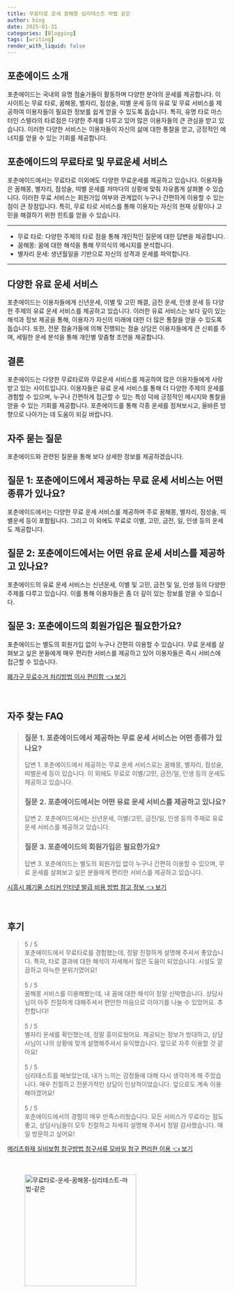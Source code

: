 ```yaml
---
title: 무료타로 운세 꿈해몽 심리테스트 마법 같은
author: bing
date: 2025-01-31
categories: [Blogging]
tags: [writing]
render_with_liquid: false
---
```



<h2 id='포춘에이드 소개'>포춘에이드 소개</h2>

<p>포춘에이드는 국내외 유명 점술가들이 활동하며 다양한 분야의 운세를 제공합니다. 이 사이트는 무료 타로, 꿈해몽, 별자리, 점성술, 띠별 운세 등의 유료 및 무료 서비스를 제공하여 이용자들이 필요한 정보를 쉽게 얻을 수 있도록 돕습니다. 특히, 유명 타로 마스터인 스텔라의 타로점은 다양한 주제를 다루고 있어 많은 이용자들의 큰 관심을 받고 있습니다. 이러한 다양한 서비스는 이용자들이 자신의 삶에 대한 통찰을 얻고, 긍정적인 에너지를 얻을 수 있는 기회를 제공합니다.</p>

<h2 id='무료타로와 무료운세 서비스'>포춘에이드의 무료타로 및 무료운세 서비스</h2>

<p>포춘에이드에서는 무료타로 이외에도 다양한 무료운세를 제공하고 있습니다. 이용자들은 꿈해몽, 별자리, 점성술, 띠별 운세를 저마다의 상황에 맞춰 자유롭게 살펴볼 수 있습니다. 이러한 무료 서비스는 회원가입 여부와 관계없이 누구나 간편하게 이용할 수 있는 점이 큰 장점입니다. 특히, 무료 타로 서비스를 통해 이용자는 자신의 현재 상황이나 고민을 해결하기 위한 힌트를 얻을 수 있습니다.</p>

<hr />

<ul>
    <li>무료 타로: 다양한 주제의 타로 점을 통해 개인적인 질문에 대한 답변을 제공합니다.</li>
    <li>꿈해몽: 꿈에 대한 해석을 통해 무의식의 메시지를 분석합니다.</li>
    <li>별자리 운세: 생년월일을 기반으로 자신의 성격과 운세를 파악합니다.</li>
</ul>

<hr />

<h2 id='유료 운세 서비스'>다양한 유료 운세 서비스</h2>

<p>포춘에이드는 이용자들에게 신년운세, 이별 및 고민 해결, 금전 운세, 인생 운세 등 다양한 주제의 유료 운세 서비스를 제공하고 있습니다. 이러한 유료 서비스는 보다 깊이 있는 해석과 정보 제공을 통해, 이용자가 자신의 미래에 대한 더 많은 통찰을 얻을 수 있도록 돕습니다. 또한, 전문 점술가들에 의해 진행되는 점술 상담은 이용자들에게 큰 신뢰를 주며, 세밀한 운세 분석을 통해 개인별 맞춤형 조언을 제공합니다.</p>

<h2 id='결론'>결론</h2>

<p>포춘에이드는 다양한 무료타로와 무료운세 서비스를 제공하여 많은 이용자들에게 사랑받고 있는 사이트입니다. 이용자들은 유료 운세 서비스를 통해 더 다양한 주제의 운세를 경험할 수 있으며, 누구나 간편하게 접근할 수 있는 특성 덕에 긍정적인 메시지와 통찰을 얻을 수 있는 기회를 제공합니다. 포춘에이드를 통해 각종 운세를 점쳐보시고, 올바른 방향으로 나아가는 데 도움이 되길 바랍니다.</p>

<h2 id='자주 묻는 질문'>자주 묻는 질문</h2>

<p>포춘에이드와 관련된 질문을 통해 보다 상세한 정보를 제공하겠습니다.</p>

<h2 id='질문1'>질문 1: 포춘에이드에서 제공하는 무료 운세 서비스는 어떤 종류가 있나요?</h2>

<p>포춘에이드에서는 다양한 무료 운세 서비스를 제공하며 주로 꿈해몽, 별자리, 점성술, 띠별운세 등이 포함됩니다. 그리고 이 외에도 무료로 이별, 고민, 금전, 일, 인생 등의 운세도 제공합니다.</p>

<h2 id='질문2'>질문 2: 포춘에이드에서는 어떤 유료 운세 서비스를 제공하고 있나요?</h2>

<p>포춘에이드의 유료 운세 서비스는 신년운세, 이별 및 고민, 금전 및 일, 인생 등의 다양한 주제를 다루고 있습니다. 이를 통해 이용자들은 좀 더 깊이 있는 정보를 얻을 수 있습니다.</p>

<h2 id='질문3'>질문 3: 포춘에이드의 회원가입은 필요한가요?</h2>

<p>포춘에이드는 별도의 회원가입 없이 누구나 간편히 이용할 수 있습니다. 무료 운세를 살펴보고 싶은 분들에게 매우 편리한 서비스를 제공하고 있어 이용자들은 즉시 서비스에 접근할 수 있습니다.</p>


<p><a class="click-button" title="폐가구 무료수거 처리방법 이사 편리함" href="https://purplelist.github.io/posts/%ED%8F%90%EA%B0%80%EA%B5%AC-%EB%AC%B4%EB%A3%8C%EC%88%98%EA%B1%B0-%EC%B2%98%EB%A6%AC%EB%B0%A9%EB%B2%95-%EC%9D%B4%EC%82%AC-%ED%8E%B8%EB%A6%AC%ED%95%A8/" rel="dofollow">폐가구 무료수거 처리방법 이사 편리함 👈 보기</a></p><br>
<h2 id='자주_찾는_FAQ'>자주 찾는 FAQ</h2>
<div itemscope="" itemtype="https://schema.org/FAQPage"> 
<blockquote> 
<div itemscope="" itemprop="mainEntity" itemtype="https://schema.org/Question"> 
<h3 itemprop="name">질문 1. 포춘에이드에서 제공하는 무료 운세 서비스는 어떤 종류가 있나요?</h3> 
<div itemscope="" itemprop="acceptedAnswer" itemtype="https://schema.org/Answer"> 
<span itemprop="text"> 
<p>답변 1. 포춘에이드에서 제공하는 무료 운세 서비스로는 꿈해몽, 별자리, 점성술, 띠별운세 등이 있습니다. 이 외에도 무료로 이별/고민, 금전/일, 인생 등의 운세도 제공하고 있습니다.</p> 
</span> 
</div> 
</div> 
<div itemscope="" itemprop="mainEntity" itemtype="https://schema.org/Question"> 
<h3 itemprop="name">질문 2. 포춘에이드에서는 어떤 유료 운세 서비스를 제공하고 있나요?</h3> 
<div itemscope="" itemprop="acceptedAnswer" itemtype="https://schema.org/Answer"> 
<span itemprop="text"> 
<p>답변 2. 포춘에이드에서는 신년운세, 이별/고민, 금전/일, 인생 등의 주제로 유료 운세 서비스를 제공하고 있습니다.</p> 
</span> 
</div> 
</div> 
<div itemscope="" itemprop="mainEntity" itemtype="https://schema.org/Question"> 
<h3 itemprop="name">질문 3. 포춘에이드의 회원가입은 필요한가요?</h3> 
<div itemscope="" itemprop="acceptedAnswer" itemtype="https://schema.org/Answer"> 
<span itemprop="text"> 
<p>답변 3. 포춘에이드는 별도의 회원가입 없이 누구나 간편히 이용할 수 있으며, 무료 운세를 살펴보고 싶은 분들에게 편리한 서비스를 제공하고 있습니다.</p> 
</span> 
</div> 
</div> 
</blockquote> 
</div>
<p><a class="click-button" title="시흥시 폐기물 스티커 인터넷 발급 비용 방법 참고 정보" href="https://purplelist.github.io/posts/%EC%8B%9C%ED%9D%A5%EC%8B%9C-%ED%8F%90%EA%B8%B0%EB%AC%BC-%EC%8A%A4%ED%8B%B0%EC%BB%A4-%EC%9D%B8%ED%84%B0%EB%84%B7-%EB%B0%9C%EA%B8%89-%EB%B9%84%EC%9A%A9-%EB%B0%A9%EB%B2%95-%EC%B0%B8%EA%B3%A0-%EC%A0%95%EB%B3%B4/" rel="dofollow">시흥시 폐기물 스티커 인터넷 발급 비용 방법 참고 정보 👈 보기</a></p><br>
<h2 id='후기'>후기</h2>
<div itemscope itemtype="https://schema.org/Product">
  <blockquote>
  <div itemprop="review" itemscope itemtype="https://schema.org/Review">
      <div itemprop="reviewRating" itemscope itemtype="https://schema.org/Rating"> <span itemprop="ratingValue">5</span> / <span itemprop="bestRating">5</span> </div>
      <span itemprop="reviewBody">포춘에이드에서 무료타로를 경험했는데, 정말 친절하게 설명해 주셔서 좋았습니다. 특히, 타로 결과에 대한 해석이 자세해서 많은 도움이 되었습니다. 시설도 깔끔하고 아늑한 분위기였어요!</span>
  </div>
  <br>
  <div itemprop="review" itemscope itemtype="https://schema.org/Review">
      <div itemprop="reviewRating" itemscope itemtype="https://schema.org/Rating"> <span itemprop="ratingValue">5</span> / <span itemprop="bestRating">5</span> </div>
      <span itemprop="reviewBody">꿈해몽 서비스를 이용해봤는데, 내 꿈에 대한 해석이 정말 신박했습니다. 상담사님이 아주 친절하게 대해주셔서 편안한 마음으로 이야기를 나눌 수 있었어요. 추천합니다!</span>
  </div>
  <br>
  <div itemprop="review" itemscope itemtype="https://schema.org/Review">
      <div itemprop="reviewRating" itemscope itemtype="https://schema.org/Rating"> <span itemprop="ratingValue">5</span> / <span itemprop="bestRating">5</span> </div>
      <span itemprop="reviewBody">별자리 운세를 확인했는데, 정말 흥미로웠어요. 제공되는 정보가 방대하고, 상담사님이 나의 상황에 맞게 설명해주셔서 유익했습니다. 앞으로 자주 이용할 것 같아요!</span>
  </div>
  <br>
  <div itemprop="review" itemscope itemtype="https://schema.org/Review">
      <div itemprop="reviewRating" itemscope itemtype="https://schema.org/Rating"> <span itemprop="ratingValue">5</span> / <span itemprop="bestRating">5</span> </div>
      <span itemprop="reviewBody">심리테스트를 해보았는데, 내가 느끼는 감정들에 대해 다시 생각하게 해 주었습니다. 매우 친절하고 전문가적인 상담이 인상적이었습니다. 앞으로도 계속 이용해야겠어요!</span>
  </div>
  <br>
  <div itemprop="review" itemscope itemtype="https://schema.org/Review">
      <div itemprop="reviewRating" itemscope itemtype="https://schema.org/Rating"> <span itemprop="ratingValue">5</span> / <span itemprop="bestRating">5</span> </div>
      <span itemprop="reviewBody">포춘에이드에서의 경험이 매우 만족스러웠습니다. 모든 서비스가 무료라는 점도 좋고, 상담사님들이 모두 친절하고 자세히 설명해 주셔서 정말 감사했습니다. 매일 방문하고 싶어요!</span>
  </div>
  </blockquote>
</div>
<p><a class="click-button" title="메리츠화재 실비보험 청구방법 청구서류 모바일 청구 편리한 이용" href="https://purplelist.github.io/posts/%EB%A9%94%EB%A6%AC%EC%B8%A0%ED%99%94%EC%9E%AC-%EC%8B%A4%EB%B9%84%EB%B3%B4%ED%97%98-%EC%B2%AD%EA%B5%AC%EB%B0%A9%EB%B2%95-%EC%B2%AD%EA%B5%AC%EC%84%9C%EB%A5%98-%EB%AA%A8%EB%B0%94%EC%9D%BC-%EC%B2%AD%EA%B5%AC-%ED%8E%B8%EB%A6%AC%ED%95%9C-%EC%9D%B4%EC%9A%A9/" rel="dofollow">메리츠화재 실비보험 청구방법 청구서류 모바일 청구 편리한 이용 👈 보기</a></p><br>
<figure class="image"><img src="https://purplelist.github.io/assets/img/thumbnail/무료타로-운세-꿈해몽-심리테스트-마법-같은.webp" alt="무료타로-운세-꿈해몽-심리테스트-마법-같은" width="256" height="256"></figure>